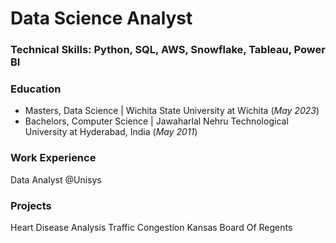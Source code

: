 # Data Science Analyst

### Technical Skills: Python, SQL, AWS, Snowflake, Tableau, Power BI 

### Education
- Masters, Data Science | Wichita State University at Wichita (_May 2023_)
- Bachelors, Computer Science | Jawaharlal Nehru Technological University at Hyderabad, India (_May 2011_)

### Work Experience
Data Analyst @Unisys 

### Projects
Heart Disease Analysis
Traffic Congestion
Kansas Board Of Regents
